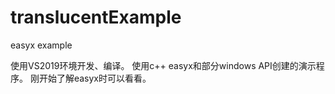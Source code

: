 # translucentExample
easyx example

使用VS2019环境开发、编译。
使用c++ easyx和部分windows API创建的演示程序。
刚开始了解easyx时可以看看。
